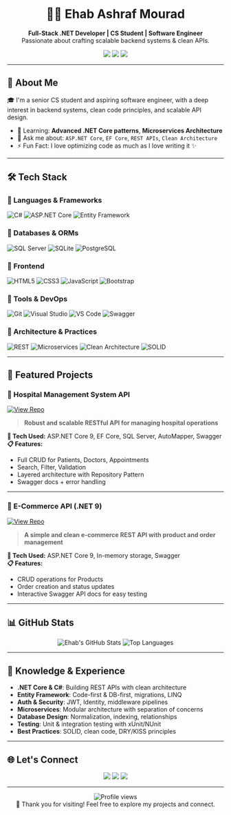 <h1 align="center">👨‍💻 Ehab Ashraf Mourad</h1>
<p align="center">
  <strong>Full-Stack .NET Developer | CS Student | Software Engineer</strong><br/>
  Passionate about crafting scalable backend systems & clean APIs.
</p>

<p align="center">
  <a href="mailto:ehabashraf1667@gmail.com"><img src="https://img.shields.io/badge/Gmail-D14836?style=for-the-badge&logo=gmail&logoColor=white" /></a>
  <a href="https://www.linkedin.com/in/ehab-ashraf-9a43a9283"><img src="https://img.shields.io/badge/LinkedIn-0077B5?style=for-the-badge&logo=linkedin&logoColor=white" /></a>
  <a href="https://github.com/eh3p"><img src="https://img.shields.io/badge/GitHub-171515?style=for-the-badge&logo=github&logoColor=white" /></a>
</p>

---

## 🚀 About Me

🎓 I'm a senior CS student and aspiring software engineer, with a deep interest in backend systems, clean code principles, and scalable API design.

- 🌱 Learning: **Advanced .NET Core patterns**, **Microservices Architecture**
- 💬 Ask me about: `ASP.NET Core`, `EF Core`, `REST APIs`, `Clean Architecture`
- ⚡ Fun Fact: I love optimizing code as much as I love writing it ✨

---

## 🛠 Tech Stack

### 🧠 Languages & Frameworks
![C#](https://img.shields.io/badge/C%23-239120?style=for-the-badge&logo=c-sharp&logoColor=white)
![ASP.NET Core](https://img.shields.io/badge/ASP.NET_Core-512BD4?style=for-the-badge&logo=.net&logoColor=white)
![Entity Framework](https://img.shields.io/badge/Entity_Framework-512BD4?style=for-the-badge&logo=.net&logoColor=white)

### 💾 Databases & ORMs
![SQL Server](https://img.shields.io/badge/SQL_Server-CC2927?style=for-the-badge&logo=microsoft-sql-server&logoColor=white)
![SQLite](https://img.shields.io/badge/SQLite-07405E?style=for-the-badge&logo=sqlite&logoColor=white)
![PostgreSQL](https://img.shields.io/badge/PostgreSQL-316192?style=for-the-badge&logo=postgresql&logoColor=white)

### 🎨 Frontend
![HTML5](https://img.shields.io/badge/HTML5-E34F26?style=for-the-badge&logo=html5&logoColor=white)
![CSS3](https://img.shields.io/badge/CSS3-1572B6?style=for-the-badge&logo=css3&logoColor=white)
![JavaScript](https://img.shields.io/badge/JavaScript-F7DF1E?style=for-the-badge&logo=javascript&logoColor=black)
![Bootstrap](https://img.shields.io/badge/Bootstrap-563D7C?style=for-the-badge&logo=bootstrap&logoColor=white)

### 🧰 Tools & DevOps
![Git](https://img.shields.io/badge/Git-F05032?style=for-the-badge&logo=git&logoColor=white)
![Visual Studio](https://img.shields.io/badge/Visual_Studio-5C2D91?style=for-the-badge&logo=visual-studio&logoColor=white)
![VS Code](https://img.shields.io/badge/VS_Code-007ACC?style=for-the-badge&logo=visual-studio-code&logoColor=white)
![Swagger](https://img.shields.io/badge/Swagger-85EA2D?style=for-the-badge&logo=swagger&logoColor=black)

### 🧩 Architecture & Practices
![REST](https://img.shields.io/badge/REST_API-FF6B6B?style=for-the-badge&logo=api&logoColor=white)
![Microservices](https://img.shields.io/badge/Microservices-FF6B6B?style=for-the-badge&logo=docker&logoColor=white)
![Clean Architecture](https://img.shields.io/badge/Clean_Architecture-FF6B6B?style=for-the-badge&logo=code&logoColor=white)
![SOLID](https://img.shields.io/badge/SOLID_Principles-FF6B6B?style=for-the-badge&logo=solid&logoColor=white)

---

## 🧩 Featured Projects

### 🏥 Hospital Management System API  
[![View Repo](https://img.shields.io/badge/GitHub-Repository-181717?style=for-the-badge&logo=github)](https://github.com/eh3p/hospital-management-system)

> **Robust and scalable RESTful API for managing hospital operations**

**🔧 Tech Used:** ASP.NET Core 9, EF Core, SQL Server, AutoMapper, Swagger  
**📋 Features:**
- Full CRUD for Patients, Doctors, Appointments
- Search, Filter, Validation
- Layered architecture with Repository Pattern
- Swagger docs + error handling

---

### 🛒 E-Commerce API (.NET 9)  
[![View Repo](https://img.shields.io/badge/GitHub-Repository-181717?style=for-the-badge&logo=github)](https://github.com/eh3p/E-CommerceAPI)

> **A simple and clean e-commerce REST API with product and order management**

**🔧 Tech Used:** ASP.NET Core 9, In-memory storage, Swagger  
**📋 Features:**
- CRUD operations for Products
- Order creation and status updates
- Interactive Swagger API docs for easy testing

---

## 📊 GitHub Stats

<div align="center">
  <img src="https://github-readme-stats.vercel.app/api?username=eh3p&show_icons=true&theme=radical&hide_border=true" alt="Ehab's GitHub Stats"/>
  <img src="https://github-readme-stats.vercel.app/api/top-langs/?username=eh3p&layout=compact&theme=radical&hide_border=true" alt="Top Languages"/>
</div>

---

## 🧠 Knowledge & Experience

- **.NET Core & C#**: Building REST APIs with clean architecture
- **Entity Framework**: Code-first & DB-first, migrations, LINQ
- **Auth & Security**: JWT, Identity, middleware pipelines
- **Microservices**: Modular architecture with separation of concerns
- **Database Design**: Normalization, indexing, relationships
- **Testing**: Unit & integration testing with xUnit/NUnit
- **Best Practices**: SOLID, clean code, DRY/KISS principles

---

## 🌐 Let's Connect

<p align="center">
  <a href="mailto:ehabashraf1667@gmail.com"><img src="https://img.shields.io/badge/Gmail-D14836?style=for-the-badge&logo=gmail&logoColor=white"/></a>
  <a href="https://github.com/eh3p"><img src="https://img.shields.io/badge/GitHub-181717?style=for-the-badge&logo=github&logoColor=white"/></a>
  <a href="https://www.linkedin.com/in/ehab-ashraf-9a43a9283"><img src="https://img.shields.io/badge/LinkedIn-0077B5?style=for-the-badge&logo=linkedin&logoColor=white"/></a>
</p>

---

<div align="center">
  <img src="https://komarev.com/ghpvc/?username=eh3p&style=flat-square&color=blue" alt="Profile views"/>
  <br/>
  🚀 Thank you for visiting! Feel free to explore my projects and connect.  
</div>

